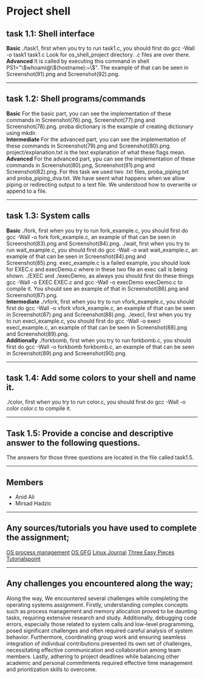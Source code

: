 <h1>Project shell</h1>
<h2>task 1.1: Shell interface</h2>
<p>
<b>Basic</b>
./task1, first when you try to run task1.c, you should first do gcc -Wall -o task1 task1.c
  Look for os_shell_project directory. .c files are over there.
<br>
<b>Advanced</b>
It is called by executing this command in shell PS1="\$whoami@\$(hostname):~\$". The example of that can be seen in Screenshot(91).png and Screenshot(92).png.
</p>
<hr>
<h2>task 1.2: Shell programs/commands</h2>
<p>
<b>Basic</b>
For the basic part, you can see the implementation of these commands in Screenshot(76).png, Screenshot(77).png and Screenshot(78).png. proba dictionary is the example of creating dictionary using mkdir.
  <br>
<b>Intermediate</b>
For the advanced part, you can see the implementation of these commands in Screenshot(79).png and Screenshot(80).png. project/explanation.txt is the text explanation of what these flags mean.
  <br>
<b>Advanced</b>
For the advanced part, ypu can see the implementation of these commands in Screenshot(80).png, Screenshot(81).png and Screenshot(82).png. For this task we used two .txt files, proba_piping.txt and proba_piping_dva.txt. We have seent what happens when we allow piping or redirecting output to a text file. We understood how to overwrite or append to a file.      
</p>
<hr>
<h2>task 1.3: System calls</h2>
<p>
<b>Basic</b>
./fork, first when you try to run fork_example.c, you should first do gcc -Wall -o fork fork_example.c, an example of that can be seen in Screenshot(83).png and Screenshot(84).png.
./wait, first when you try to run wait_example.c, you should first do gcc -Wall -o wait wait_example.c, an example of that can be seen in Screenshot(84).png and Screenshot(85).png.
exec_example.c is a failed example, you should look for EXEC.c and execDemo.c where in these two file an exec call is being shown. ./EXEC and ./execDemo, as always you should first do these things gcc -Wall -o EXEC EXEC.c and gcc -Wall -o execDemo execDemo.c to compile it. You should see an example of that in Screenshot(86).png and Screenshot(87).png. 
<br>
<b>Intermediate</b>
./vfork, first when you try to run vfork_example.c, you should first do gcc -Wall -o vfork vfork_example.c, an example of that can be seen in Screenshot(87).png and Screenshot(88).png.
./execl, first when you try to run execl_example.c, you should first do gcc -Wall -o execl execl_example.c, an example of that can be seen in Screenshot(88).png and Screenshot(89).png.
<br>
 <b>Additionally</b> 
    ./forkbomb, first when you try to run forkbomb.c, you should first do gcc -Wall -o forkbomb forkbomb.c, an example of that can be seen in Screenshot(89).png and Screenshot(90).png.  
</p>
<hr>
<h2>task 1.4: Add some colors to your shell and name it.</h2>
<p>./color, first when you try to run color.c, you should first do gcc -Wall -o color color.c to compile it.</p>
<hr>
<h2>Task 1.5: Provide a concise and descriptive answer to the following questions.</h2>
<p>The answers for those three questions are located in the file called task1.5.</p>
<hr>
<h2>Members</h2>
<ul>
  <li>Anid Ali</li>
  <li>Mirsad Hadzic</li>
</ul>
<hr>
<h2>Any sources/tutorials you have used to complete the assignment;</h2>
<a href="https://www.it.uu.se/education/course/homepage/os/vt18/module-2/process-management/">OS process management</a>
<a href="https://www.geeksforgeeks.org/operating-systems/">OS GFG</a>
<a href="https://www.linuxjournal.com/">Linux Journal</a>
<a href="https://pages.cs.wisc.edu/~remzi/OSTEP/">Three Easy Pieces</a>
<a href="https://www.tutorialspoint.com/index.htm">Tutorialspoint</a>
<hr>
<h2>Any challenges you encountered along the way; </h2>
<p>Along the way, We encountered several challenges while completing the operating systems assignment. Firstly, understanding complex concepts such as process management and memory allocation proved to be daunting tasks, requiring extensive research and study. Additionally, debugging code errors, especially those related to system calls and low-level programming, posed significant challenges and often required careful analysis of system behavior. Furthermore, coordinating group work and ensuring seamless integration of individual contributions presented its own set of challenges, necessitating effective communication and collaboration among team members. Lastly, adhering to project deadlines while balancing other academic and personal commitments required effective time management and prioritization skills to overcome.</p>
